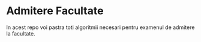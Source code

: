 # Admitere Facultate

In acest repo voi pastra toti algoritmii necesari pentru examenul de admitere la facultate.
